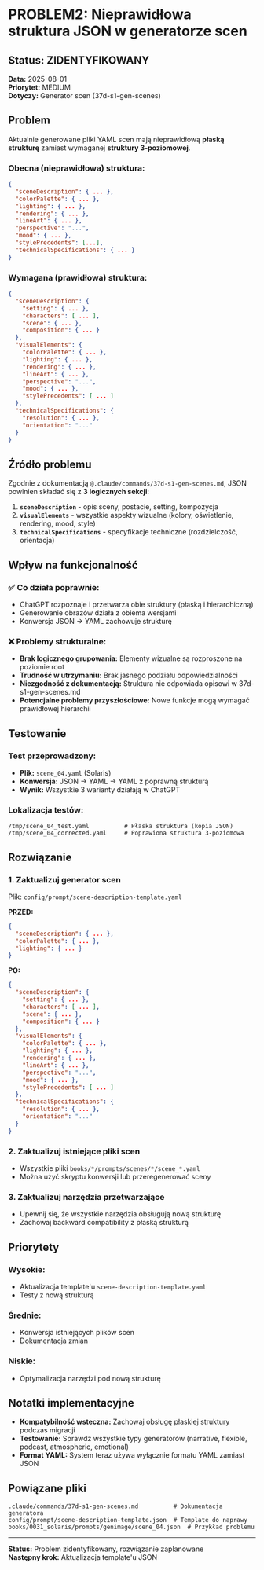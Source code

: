 # PROBLEM2: Nieprawidłowa struktura JSON w generatorze scen

## Status: ZIDENTYFIKOWANY
**Data:** 2025-08-01  
**Priorytet:** MEDIUM  
**Dotyczy:** Generator scen (37d-s1-gen-scenes)

## Problem

Aktualnie generowane pliki YAML scen mają nieprawidłową **płaską strukturę** zamiast wymaganej **struktury 3-poziomowej**.

### Obecna (nieprawidłowa) struktura:
```json
{
  "sceneDescription": { ... },
  "colorPalette": { ... },
  "lighting": { ... },
  "rendering": { ... },
  "lineArt": { ... },
  "perspective": "...",
  "mood": { ... },
  "stylePrecedents": [...],
  "technicalSpecifications": { ... }
}
```

### Wymagana (prawidłowa) struktura:
```json
{
  "sceneDescription": {
    "setting": { ... },
    "characters": [ ... ],
    "scene": { ... },
    "composition": { ... }
  },
  "visualElements": {
    "colorPalette": { ... },
    "lighting": { ... },
    "rendering": { ... },
    "lineArt": { ... },
    "perspective": "...",
    "mood": { ... },
    "stylePrecedents": [ ... ]
  },
  "technicalSpecifications": {
    "resolution": { ... },
    "orientation": "..."
  }
}
```

## Źródło problemu

Zgodnie z dokumentacją `@.claude/commands/37d-s1-gen-scenes.md`, JSON powinien składać się z **3 logicznych sekcji**:

1. **`sceneDescription`** - opis sceny, postacie, setting, kompozycja
2. **`visualElements`** - wszystkie aspekty wizualne (kolory, oświetlenie, rendering, mood, style)
3. **`technicalSpecifications`** - specyfikacje techniczne (rozdzielczość, orientacja)

## Wpływ na funkcjonalność

### ✅ Co działa poprawnie:
- ChatGPT rozpoznaje i przetwarza obie struktury (płaską i hierarchiczną)
- Generowanie obrazów działa z obiema wersjami
- Konwersja JSON → YAML zachowuje strukturę

### ❌ Problemy strukturalne:
- **Brak logicznego grupowania:** Elementy wizualne są rozproszone na poziomie root
- **Trudność w utrzymaniu:** Brak jasnego podziału odpowiedzialności
- **Niezgodność z dokumentacją:** Struktura nie odpowiada opisowi w 37d-s1-gen-scenes.md
- **Potencjalne problemy przyszłościowe:** Nowe funkcje mogą wymagać prawidłowej hierarchii

## Testowanie

### Test przeprowadzony:
- **Plik:** `scene_04.yaml` (Solaris)
- **Konwersja:** JSON → YAML → YAML z poprawną strukturą
- **Wynik:** Wszystkie 3 warianty działają w ChatGPT

### Lokalizacja testów:
```
/tmp/scene_04_test.yaml          # Płaska struktura (kopia JSON)
/tmp/scene_04_corrected.yaml     # Poprawiona struktura 3-poziomowa
```

## Rozwiązanie

### 1. Zaktualizuj generator scen
Plik: `config/prompt/scene-description-template.yaml`

**PRZED:**
```json
{
  "sceneDescription": { ... },
  "colorPalette": { ... },
  "lighting": { ... }
}
```

**PO:**
```json
{
  "sceneDescription": {
    "setting": { ... },
    "characters": [ ... ],
    "scene": { ... },
    "composition": { ... }
  },
  "visualElements": {
    "colorPalette": { ... },
    "lighting": { ... },
    "rendering": { ... },
    "lineArt": { ... },
    "perspective": "...",
    "mood": { ... },
    "stylePrecedents": [ ... ]
  },
  "technicalSpecifications": {
    "resolution": { ... },
    "orientation": "..."
  }
}
```

### 2. Zaktualizuj istniejące pliki scen
- Wszystkie pliki `books/*/prompts/scenes/*/scene_*.yaml`
- Można użyć skryptu konwersji lub przeregenerować sceny

### 3. Zaktualizuj narzędzia przetwarzające
- Upewnij się, że wszystkie narzędzia obsługują nową strukturę
- Zachowaj backward compatibility z płaską strukturą

## Priorytety

### Wysokie:
- Aktualizacja template'u `scene-description-template.yaml`
- Testy z nową strukturą

### Średnie:
- Konwersja istniejących plików scen
- Dokumentacja zmian

### Niskie:
- Optymalizacja narzędzi pod nową strukturę

## Notatki implementacyjne

- **Kompatybilność wsteczna:** Zachowaj obsługę płaskiej struktury podczas migracji
- **Testowanie:** Sprawdź wszystkie typy generatorów (narrative, flexible, podcast, atmospheric, emotional)
- **Format YAML:** System teraz używa wyłącznie formatu YAML zamiast JSON

## Powiązane pliki

```
.claude/commands/37d-s1-gen-scenes.md          # Dokumentacja generatora
config/prompt/scene-description-template.json  # Template do naprawy
books/0031_solaris/prompts/genimage/scene_04.json  # Przykład problemu
```

---
**Status:** Problem zidentyfikowany, rozwiązanie zaplanowane  
**Następny krok:** Aktualizacja template'u JSON